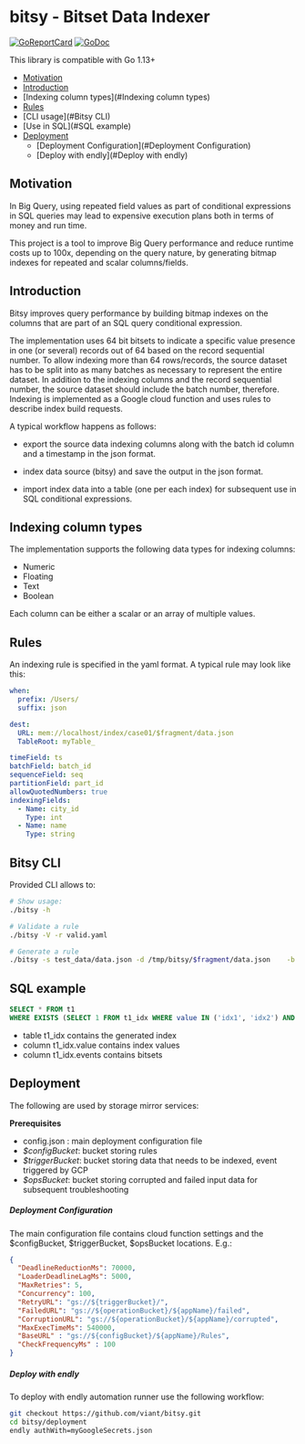 # bitsy - Bitset Data Indexer

[![GoReportCard](https://goreportcard.com/badge/github.com/viant/bitsy)](https://goreportcard.com/report/github.com/viant/bitsy)
[![GoDoc](https://godoc.org/github.com/viant/bitsy?status.svg)](https://godoc.org/github.com/viant/bitsy)


This library is compatible with Go 1.13+

- [Motivation](#Motivation)
- [Introduction](#Introduction)
- [Indexing column types](#Indexing column types)
- [Rules](#Rules)
- [CLI usage](#Bitsy CLI)
- [Use in SQL](#SQL example)
- [Deployment](#Deployment)
    - [Deployment Configuration](#Deployment Configuration)
    - [Deploy with endly](#Deploy with endly)


## Motivation

In Big Query, using repeated field values as part of conditional expressions in SQL queries may lead to expensive execution
plans both in terms of money and run time.

This project is a tool to improve Big Query performance and reduce runtime costs up to 100x, depending on the query
nature, by generating bitmap indexes for repeated and scalar columns/fields.


## Introduction

Bitsy improves query performance by building bitmap indexes on the columns that are part of 
an SQL query conditional expression.

The implementation uses 64 bit bitsets to indicate a specific value presence in one (or several) records 
out of 64 based on the record sequential number.  To allow indexing more than 64 rows/records, the source 
dataset has to be split into as many batches as necessary to represent the entire dataset. In addition 
to the indexing columns and the record sequential number, the source dataset should include the batch number, 
therefore.  Indexing is implemented as a Google cloud function and uses rules to describe index build requests.

A typical workflow happens as follows:  

- export the source data indexing columns along with the batch id column and a timestamp in the json format.

- index data source (bitsy) and save the output in the json format.

- import index data into a table (one per each index) for subsequent use in SQL conditional 
expressions.


## Indexing column types

The implementation supports the following data types for indexing columns:

- Numeric
- Floating
- Text
- Boolean

Each column can be either a scalar or an array of multiple values.


## Rules

An indexing rule is specified in the yaml format.  A typical rule may look like this:

```yaml
when:
  prefix: /Users/
  suffix: json

dest:
  URL: mem://localhost/index/case01/$fragment/data.json
  TableRoot: myTable_

timeField: ts
batchField: batch_id
sequenceField: seq
partitionField: part_id
allowQuotedNumbers: true
indexingFields:
  - Name: city_id
    Type: int
  - Name: name
    Type: string
```

## Bitsy CLI

Provided CLI allows to:

```bash
# Show usage:
./bitsy -h

# Validate a rule
./bitsy -V -r valid.yaml

# Generate a rule
./bitsy -s test_data/data.json -d /tmp/bitsy/$fragment/data.json    -b batchId  -q seq  -f x:string  -f y:int
```

## SQL example

```sql
SELECT * FROM t1
WHERE EXISTS (SELECT 1 FROM t1_idx WHERE value IN ('idx1', 'idx2') AND t1.batch_id = t1_idx.batch_id and  AND t1_idx.events & (1 << t1.seq) != 0)
```

- table t1_idx contains the generated index
- column t1_idx.value contains index values
- column t1_idx.events contains bitsets


## Deployment

The following are used by storage mirror services:

**Prerequisites**

- config.json : main deployment configuration file 
- _$configBucket_: bucket storing rules
- _$triggerBucket_: bucket storing data that needs to be indexed, event triggered by GCP
- _$opsBucket_: bucket storing corrupted and failed input data for subsequent troubleshooting




##### Deployment Configuration

The main configuration file contains cloud function settings and the $configBucket, $triggerBucket,
$opsBucket locations. E.g.:
```json
{
  "DeadlineReductionMs": 70000,
  "LoaderDeadlineLagMs": 5000,
  "MaxRetries": 5,
  "Concurrency": 100,
  "RetryURL": "gs://${triggerBucket}/",
  "FailedURL": "gs://${operationBucket}/${appName}/failed",
  "CorruptionURL": "gs://${operationBucket}/${appName}/corrupted",
  "MaxExecTimeMs": 540000,
  "BaseURL" : "gs://${configBucket}/${appName}/Rules",
  "CheckFrequencyMs" : 100
}
```


##### Deploy with endly
To deploy with endly automation runner use the following workflow:

```bash
git checkout https://github.com/viant/bitsy.git
cd bitsy/deployment
endly authWith=myGoogleSecrets.json
```
